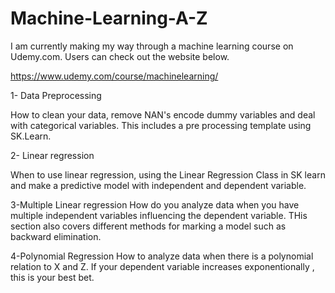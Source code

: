 # Machine-Learning-A-Z


I am currently making my way through a machine learning course on Udemy.com. 
Users can check out the website below. 




https://www.udemy.com/course/machinelearning/




1- Data Preprocessing

How to clean your data, remove NAN's encode dummy variables and deal with categorical variables.  This includes a pre processing template using SK.Learn. 



2- Linear regression

When to use linear regression, using the Linear Regression Class in SK learn and make a predictive model with independent and dependent variable. 


3-Multiple Linear regression
How do you analyze data when you have multiple independent variables influencing the dependent variable. THis section also covers different methods for marking a model such as backward elimination. 


4-Polynomial Regression
How to analyze data when there is a polynomial relation to X and Z. If your dependent variable increases exponentionally , this is your best bet. 

